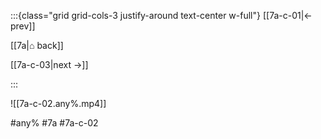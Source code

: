 :::{class="grid grid-cols-3 justify-around text-center w-full"}
[[7a-c-01|← prev]]

[[7a|⌂ back]]

[[7a-c-03|next →]]

:::

![[7a-c-02.any%.mp4]]

#any% #7a #7a-c-02